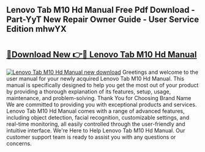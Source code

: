 ## Lenovo Tab M10 Hd Manual Free Pdf Download - Part-YyT New Repair Owner Guide - User Service Edition mhwYX

# <h2><a href="http://cf25641.oget.top/?id=Lenovo+Tab+M10+Hd+Manual">🔗Download New 👉🔴 Lenovo Tab M10 Hd Manual</a></h2>

[![Lenovo Tab M10 Hd Manual new download](https://i.imgur.com/5g1atiW.png)](http://cf25641.oget.top/?id=Lenovo+Tab+M10+Hd+Manual)
Greetings and welcome to the user manual for your newly acquired Lenovo Tab M10 Hd Manual. This manual is specifically designed to help you get the most out of your product by providing a thorough explanation of its features, setup, usage, maintenance, and problem-solving. Thank You for Choosing Brand Name We are committed to providing you with exceptional products and services. Lenovo Tab M10 Hd Manual comes with a range of advanced features, including object detection, facial recognition, customizable settings, and real-time monitoring, all easily controlled through the user-friendly and intuitive interface. We're Here to Help Lenovo Tab M10 Hd Manual. Our customer support team is ready to assist you with any questions or concerns.
